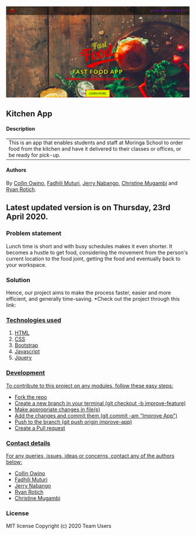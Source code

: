 ![Image of Fast Food App](image.png)

## Kitchen App

#### Description

<table>
<tr>
<td>
This is an app that enables students and staff at Moringa School to order food from the kitchen and have it delivered to their classes or offices, or be ready for pick-up.
</td>
</tr>
</table>

#### Authors

By [Collin Owino](https://github.com/Collin9726), [Fadhili Muturi](https://github.com/Fadhili01), [Jerry Nabango](https://github.com/jerrynabango), [Christine Mugambi](https://github.com/Christine752) and [Ryan Rotich](https://github.com/RYAN2540).

## Latest updated version is on Thursday, 23rd April 2020.

### Problem statement

Lunch time is short and with busy schedules makes it even shorter. It becomes a hustle to get food, considering the movement from the person's current location to the food joint, getting the food and eventually back to your workspace.

### Solution

Hence, our project aims to make the process faster, easier and more efficient, and generally time-saving.
\*Check out the project through this link: <a href="https://christine752.github.io/Kitchen-App/">

### Technologies used

1. HTML
2. CSS
3. Bootstrap
4. Javascript
5. Jquery

### Development

To contribute to this project on any modules, follow these easy steps:

- Fork the repo
- Create a new branch in your terminal (git checkout -b improve-feature)
- Make appropriate changes in file(s)
- Add the changes and commit them (git commit -am "Improve App")
- Push to the branch (git push origin improve-app)
- Create a Pull request

### Contact details

For any queries, issues, ideas or concerns, contact any of the authors below:

- [Collin Owino](owino.collin@gmail.com)
- [Fadhili Muturi](fadhoturi01@gmail.com)
- [Jerry Nabango](jerrynabango9@gmail.com)
- [Ryan Rotich](austinbrian005@gmail.com)
- [Christine Mugambi](njeri.mugamby@gmail.com)

### License

MIT license
Copyright (c) 2020 Team Users
